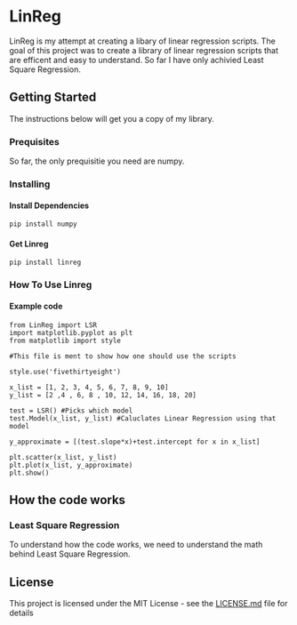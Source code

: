 # LinReg

LinReg is my attempt at creating a libary of linear regression scripts. The goal of this project was to create a library of linear regression scripts that are efficent and easy to understand. So far I have only achivied Least Square Regression.

## Getting Started

The instructions below will get you a copy of my library. 

### Prequisites
So far, the only prequisitie you need are numpy. 

### Installing

#### Install Dependencies

```
pip install numpy
```
#### Get Linreg

```
pip install linreg
```

### How To Use Linreg

#### Example code
```
from LinReg import LSR
import matplotlib.pyplot as plt
from matplotlib import style

#This file is ment to show how one should use the scripts

style.use('fivethirtyeight')

x_list = [1, 2, 3, 4, 5, 6, 7, 8, 9, 10]
y_list = [2 ,4 , 6, 8 , 10, 12, 14, 16, 18, 20]

test = LSR() #Picks which model
test.Model(x_list, y_list) #Caluclates Linear Regression using that model

y_approximate = [(test.slope*x)+test.intercept for x in x_list] 

plt.scatter(x_list, y_list)
plt.plot(x_list, y_approximate)
plt.show()
```
## How the code works

### Least Square Regression
To understand how the code works, we need to understand the math behind Least Square Regression.

## License

This project is licensed under the MIT License - see the [LICENSE.md](LICENSE.md) file for details
